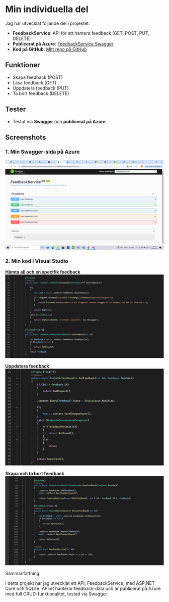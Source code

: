 # Min individuella del

Jag har utvecklat följande del i projektet:

- **FeedbackService**: API för att hantera feedback (GET, POST, PUT, DELETE)
- **Publicerat på Azure**: [FeedbackService Swagger](https://feedbackservice-h7f2dqh5bufkcsac.northeurope-01.azurewebsites.net/swagger/index.html)
- **Kod på GitHub**: [Mitt repo på GitHub](https://github.com/Younes-nackademin/FeedbackService)

## Funktioner

- Skapa feedback (POST)
- Läsa feedback (GET)
- Uppdatera feedback (PUT)
- Ta bort feedback (DELETE)

## Tester

- Testat via **Swagger** och **publicerat på Azure**.

## Screenshots

### 1. Min Swagger-sida på Azure
![Swagger på Azure](images/4.png)

### 2. Min kod i Visual Studio

**Hämta all och en specifik feedback**  
![Kod - GetFeedbacks och GetFeedback](images/1.png)

**Uppdatera feedback**  
![Kod - PutFeedback](images/2.png)

**Skapa och ta bort feedback**  
![Kod - PostFeedback och DeleteFeedback](images/3.png)


Sammanfattning:

I detta projekt har jag utvecklat ett API, FeedbackService, med ASP.NET Core och SQLite. API:et hanterar feedback-data och är publicerat på Azure med full CRUD-funktionalitet, testad via Swagger.
